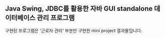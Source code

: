 ## Java Swing, JDBC를 활용한 자바 GUI standalone 데이터베이스 관리 프로그램

구현된 프로그램은 '근로자 관리' 부분만 구현한 mini project 결과물입니다.
